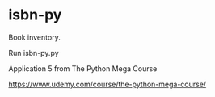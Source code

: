 # isbn-py
Book inventory. 

Run isbn-py.py

Application 5 from The Python Mega Course  

https://www.udemy.com/course/the-python-mega-course/
